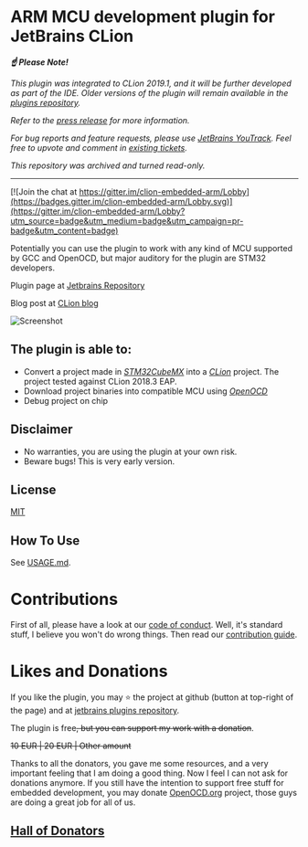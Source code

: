 ARM MCU development plugin for JetBrains CLion 
====

***:point_up: Please Note!***

*This plugin was integrated to CLion 2019.1, and it will be further developed as part of the IDE. Older versions of the 
plugin will remain available in the [plugins repository](https://plugins.jetbrains.com/plugin/10115).*

*Refer to the [press release](https://blog.jetbrains.com/clion/2019/02/clion-2019-1-eap-clion-for-embedded-development-part-iii/) for more information.*

*For bug reports and feature requests, please use 
[JetBrains YouTrack](https://youtrack.jetbrains.com/newIssue?project=CPP&description=Clion%20Version%3A%0AOpenOCD%20Version%3A%0AToolchain%20Version%3A%0ATarget%20MCU%2Fboard%3A&c=Subsystem%20Embedded).
Feel free to upvote and comment in [existing tickets](https://youtrack.jetbrains.com/issues?q=Subsystem:%20Embedded%20sort%20by:%20State%20).*

*This repository was archived and turned read-only.*

---

[![Join the chat at https://gitter.im/clion-embedded-arm/Lobby](https://badges.gitter.im/clion-embedded-arm/Lobby.svg)](https://gitter.im/clion-embedded-arm/Lobby?utm_source=badge&utm_medium=badge&utm_campaign=pr-badge&utm_content=badge)

Potentially you can use the plugin to work with any kind of MCU supported by GCC and OpenOCD, but major auditory for 
the plugin are STM32 developers. 

Plugin page at [Jetbrains Repository](https://plugins.jetbrains.com/plugin/10115)

Blog post at [CLion blog](https://blog.jetbrains.com/clion/2017/12/clion-for-embedded-development-part-ii)

![Screenshot](screen1.png)

The plugin is able to:
---
 * Convert a project made in *[STM32CubeMX](http://www.st.com/en/development-tools/stm32cubemx.html)* into a  *[CLion](https://www.jetbrains.com/clion/)* project. The project tested against CLion 2018.3 EAP.
 * Download project binaries into compatible MCU using *[OpenOCD](http://openocd.org/)*
 * Debug project on chip
 

Disclaimer
---
 * No warranties, you are using the plugin at your own risk.
 * Beware bugs! This is very early version.

License
---
[MIT](LICENSE.txt)

How To Use
---
See [USAGE.md](USAGE.md).

Contributions
===
First of all, please have a look at our [code of conduct](CODE_OF_CONDUCT.md). Well, it's standard stuff, I believe you won't do wrong things. Then read our [contribution guide](CONTRIBUTING.md). 

Likes and Donations
===

If you like the plugin, you may :star: the project at github (button at top-right of the page) and at [jetbrains plugins repository](https://plugins.jetbrains.com/plugin/10115).

The plugin is free<s>, but you can support my work with a donation</s>. 

<s>10 EUR | 20 EUR | Other amount</s>

Thanks to all the donators, you gave me some resources, and a very important feeling that I am doing a good thing. Now I feel I can not ask for donations anymore. If you still have the intention to support free stuff for embedded development, you may donate [OpenOCD.org](http://openocd.org/donations/) project, those guys are doing a great job for all of us. 

[Hall of Donators](DONATIONS.md)
--
